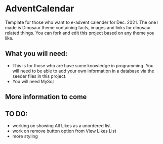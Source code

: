 # AdventCalendar 

Template for those who want to e-advent calender for Dec. 2021. The one I made is Dinosaur theme containing facts, images and links for dinosaur related things.  You can fork and edit this project based on any theme you like. 

## What you will need: 
* This is for those who are have some knowledge in programming. You will need to be able to add your own information in a database via the seeder files in this project. 
* You will need MySql

## More information to come 

## TO DO:
* working on showing All Likes as a unordered list
* work on remove button option from View Likes List 
* more styling 

